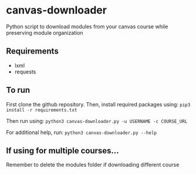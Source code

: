 # canvas-downloader
Python script to download modules from your canvas course while preserving module organization

## Requirements
- lxml
- requests

## To run
First clone the github repository. Then, install required packages using:
`pip3 install -r requirements.txt`

Then run using:
`python3 canvas-downloader.py -u USERNAME -c COURSE_URL`

For additional help, run:
`python3 canvas-downloader.py --help`

## If using for multiple courses...
Remember to delete the modules folder if downloading different course
